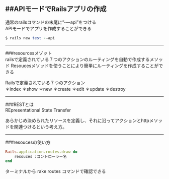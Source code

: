 ##APIモードでRailsアプリの作成
---
通常のrailsコマンドの末尾に”-—api”をつける  
APIモードでアプリを作成することができる
``` ruby
$ rails new test -—api
```
***
###resourcesメゾット  
railsで定義されている７つのアクションのルーティングを自動で作成するメソッド
Resoucesメソッドを使うことにより簡単にルーティングを作成することができる

Railsで定義されている７つのアクション  
	＊index
	＊show
	＊new
	＊create
	＊edit
	＊update
	＊destroy
***
###RESTとは  
REpresentational State Transfer  
  
あらかじめ決められたリソースを定義し、それに沿ってアクションとhttpメソッドを関連つけるという考え方。  
  
***
###resoucesの使い方  
```ruby
Rails.application.routes.draw do
	resouces :コントローラー名
end
```
ターミナルから rake routes コマンドで確認できる 

